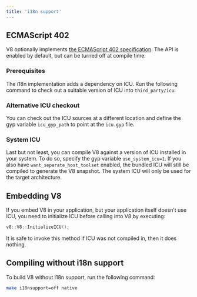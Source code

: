 ```yaml
---
title: 'i18n support'
---
```

## ECMAScript 402

V8 optionally implements [the ECMAScript 402 specification](https://tc39.github.io/ecma402/). The API is enabled by default, but can be turned off at compile time.

### Prerequisites

The i18n implementation adds a dependency on ICU. Run the following command to check out a suitable version of ICU into `third_party/icu`:

### Alternative ICU checkout

You can check out the ICU sources at a different location and define the gyp variable `icu_gyp_path` to point at the `icu.gyp` file.

### System ICU

Last but not least, you can compile V8 against a version of ICU installed in your system. To do so, specify the gyp variable `use_system_icu=1`. If you also have `want_separate_host_toolset` enabled, the bundled ICU will still be compiled to generate the V8 snapshot. The system ICU will only be used for the target architecture.

## Embedding V8

If you embed V8 in your application, but your application itself doesn’t use ICU, you need to initialize ICU before calling into V8 by executing:

```cpp
v8::V8::InitializeICU();
```

It is safe to invoke this method if ICU was not compiled in, then it does nothing.

## Compiling without i18n support

To build V8 without i18n support, run the following command:

```bash
make i18nsupport=off native
```
